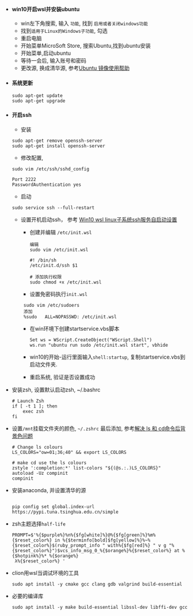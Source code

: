 + #### win10开启wsl并安装ubuntu
    + win左下角搜索, 输入 `功能`, 找到 `启用或者关闭windows功能`
    + 找到`适用于Linux的Windows子功能`, 勾选
    + 重启电脑
    + 开始菜单MicroSoft Store, 搜索Ubuntu,找到ubuntu安装
    + 开始菜单,启动ubuntu
    + 等待一会后, 输入账号和密码
    + 更改源, 换成清华源, 参考[Ubuntu 镜像使用帮助](https://mirrors.tuna.tsinghua.edu.cn/help/ubuntu/)


+ #### 系统更新
    ```
    sudo apt-get update
    sudo apt-get upgrade
    ```

+ #### 开启ssh
    + 安装 
    ```
    sudo apt-get remove openssh-server
    sudo apt-get install openssh-server
    ```
    + 修改配置, 
    ```
    sudo vim /etc/ssh/sshd_config
    ```
    ```
    Port 2222
    PasswordAuthentication yes
    ```
    + 启动
    ```
    sudo service ssh --full-restart
    ```
    + 设置开机启动ssh， 参考  [Win10 wsl linux子系统ssh服务自启动设置](https://blog.csdn.net/toopoo/article/details/85733566)

      + 创建并编辑 `/etc/init.wsl`

        ```
        编辑
        sudo vim /etc/init.wsl
                
        #! /bin/sh
        /etc/init.d/ssh $1
        
        # 添加执行权限
        sudo chmod +x /etc/init.wsl
        ```

      +  设置免密码执行`init.wsl`

        ```
         sudo vim /etc/sudoers
         添加
         %sudo   ALL=NOPASSWD: /etc/init.wsl
        ```

      + 在win环境下创建startservice.vbs脚本

        ```
        Set ws = WScript.CreateObject("WScript.Shell")
        ws.run "ubuntu run sudo /etc/init.wsl start", vbhide
        ```

      + win10的开始-运行里面输入`shell:startup`, 复制startservice.vbs到启动文件夹.

      + 重启系统, 验证是否设置成功

+ 安装zsh, 设置默认启动zsh, ~/.bashrc

    ```
    # Launch Zsh
    if [ -t 1 ]; then
        exec zsh
    fi
    ```

    

+ 设置`/mnt`挂载文件夹的颜色,  `~/.zshrc` 最后添加,  参考[解决 ls 和 cd命令后背景色问题](https://spencerwoo.com/dowww/2-Toolchain/2-1-TerminalEnv.html#解决-ls-和-cd-命令后背景色问题)

    ```
    # Change ls colours
    LS_COLORS="ow=01;36;40" && export LS_COLORS
    
    # make cd use the ls colours
    zstyle ':completion:*' list-colors "${(@s.:.)LS_COLORS}"
    autoload -Uz compinit
    compinit
    ```

+ 安装anaconda,  并设置清华的源

    ```
    
    pip config set global.index-url https://pypi.tuna.tsinghua.edu.cn/simple
    
    ```

+ zsh主题选择`half-life`

    ```
    PROMPT=$'%{$purple%}%n%{$fg[white]%}@%{$fg[green]%}%m%{$reset_color%} in %{$terminfo[bold]$fg[yellow]%}%~%{$reset_color%}$(ruby_prompt_info " with%{$fg[red]%} " v g "%{$reset_color%}")$vcs_info_msg_0_%{$orange%}%{$reset_color%} at %{$hotpink%}%* %{$orange%}
     λ%{$reset_color%} '
    ```

+ clion用wsl当调试环境的工具

    ```sudo apt install -y cmake gcc clang gdb valgrind build-essential```
    
+ 必要的编译库

    ```
    sudo apt install -y make build-essential libssl-dev libffi-dev gcc
    ```

    

